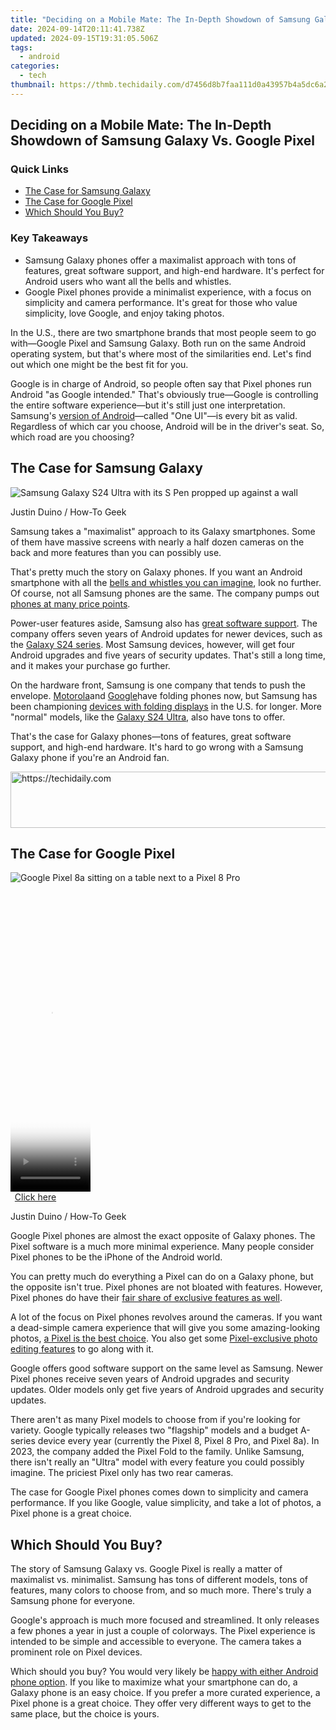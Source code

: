 ```yaml
---
title: "Deciding on a Mobile Mate: The In-Depth Showdown of Samsung Galaxy Vs. Google Pixel"
date: 2024-09-14T20:11:41.738Z
updated: 2024-09-15T19:31:05.506Z
tags:
  - android
categories:
  - tech
thumbnail: https://thmb.techidaily.com/d7456d8b7faa111d0a43957b4a5dc6a2bd7fa022e346daf01ae591cee8bd80cf.jpg
---
```


## Deciding on a Mobile Mate: The In-Depth Showdown of Samsung Galaxy Vs. Google Pixel

### Quick Links

* [The Case for Samsung Galaxy](https://article-files.techidaily.com/2024-approved-sourcing-free-frame-videos-without-a-dollar-drop/)
* [The Case for Google Pixel](https://visual-screen-recording.techidaily.com/new-in-2024-the-rise-of-vidma-transforming-the-landscape-of-capture-technology/)
* [Which Should You Buy?](https://remote-screen-capture.techidaily.com/updated-free-online-video-capture-leaders-top-10-edition/)

### Key Takeaways

* Samsung Galaxy phones offer a maximalist approach with tons of features, great software support, and high-end hardware. It's perfect for Android users who want all the bells and whistles.
* Google Pixel phones provide a minimalist experience, with a focus on simplicity and camera performance. It's great for those who value simplicity, love Google, and enjoy taking photos.

 In the U.S., there are two smartphone brands that most people seem to go with—Google Pixel and Samsung Galaxy. Both run on the same Android operating system, but that's where most of the similarities end. Let's find out which one might be the best fit for you.

 Google is in charge of Android, so people often say that Pixel phones run Android "as Google intended." That's obviously true—Google is controlling the entire software experience—but it's still just one interpretation. Samsung's [version of Android](https://android-location-track.techidaily.com/top-7-phone-number-locators-to-track-vivo-y200e-5g-location-drfone-by-drfone-virtual-android/)—called "One UI"—is every bit as valid. Regardless of which car you choose, Android will be in the driver's seat. So, which road are you choosing?

##  The Case for Samsung Galaxy

![Samsung Galaxy S24 Ultra with its S Pen propped up against a wall](https://static1.howtogeekimages.com/wordpress/wp-content/uploads/wm/2024/01/samsung-galaxy-s24-ultra-with-its-s-pen-propped-up-against-a-wall-1.jpg) 

Justin Duino / How-To Geek

 Samsung takes a "maximalist" approach to its Galaxy smartphones. Some of them have massive screens with nearly a half dozen cameras on the back and more features than you can possibly use.

 That's pretty much the story on Galaxy phones. If you want an Android smartphone with all the [bells and whistles you can imagine](https://extra-guidance.techidaily.com/playback-issues-resolving-video-not-showing-sony-a6400-for-2024/), look no further. Of course, not all Samsung phones are the same. The company pumps out [phones at many price points](https://instagram-clips.techidaily.com/new-connecting-consciously-with-content-craftsmen-of-your-realm-for-2024/).

 Power-user features aside, Samsung also has [great software support](https://win-able.techidaily.com/1723005916670-fix-your-world-of-tanks-blitz-app-stability-issues-end-the-constant-crashes-now/). The company offers seven years of Android updates for newer devices, such as the [Galaxy S24 series](https://video-content-creator.techidaily.com/new-in-2024-android-video-editors-for-chromebook-top-recommendations/). Most Samsung devices, however, will get four Android upgrades and five years of security updates. That's still a long time, and it makes your purchase go further.

 On the hardware front, Samsung is one company that tends to push the envelope. [Motorola](https://youtube-clips.techidaily.com/in-2024-essential-5-video-editing-software-excluding-youtube/)and [Google](https://some-skills.techidaily.com/the-ultimate-insight-into-dji-inspire-2-for-2024/)have folding phones now, but Samsung has been championing [devices with folding displays](https://fox-blue.techidaily.com/step-beyond-reality-reviewing-lgs-virtual-vision-for-2024/) in the U.S. for longer. More "normal" models, like the [Galaxy S24 Ultra](https://vimeo-videos.techidaily.com/2024-approved-mastering-profit-strategies-for-vimeo-content-creators/), also have tons to offer.

 That's the case for Galaxy phones—tons of features, great software support, and high-end hardware. It's hard to go wrong with a Samsung Galaxy phone if you're an Android fan.

<!-- affiliate ads begin -->
<a href="https://appsumo.8odi.net/c/5597632/2130871/7443" target="_top" id="2130871">
  <img src="//a.impactradius-go.com/display-ad/7443-2130871" border="0" alt="https://techidaily.com" width="728" height="90"/>
</a>
<img height="0" width="0" src="https://appsumo.8odi.net/i/5597632/2130871/7443" style="position:absolute;visibility:hidden;" border="0" />
<!-- affiliate ads end -->

##  The Case for Google Pixel

![Google Pixel 8a sitting on a table next to a Pixel 8 Pro](https://static1.howtogeekimages.com/wordpress/wp-content/uploads/wm/2024/05/google-pixel-8a-sitting-on-a-table-next-to-a-pixel-8-pro-1.jpg) 

<!-- affiliate ads begin -->
<span id="1975555">
					<video width="128" height="480" style="cursor:pointer"
           poster="//a.impactradius-go.com/display-clicktoplayimage/1975555.png"
           onclick="if(!this.playClicked){this.play();this.setAttribute('controls',true);this.playClicked=true;}">
	   <source src="//a.impactradius-go.com/display-ad/22993-1975555">
	   <img src="//a.impactradius-go.com/display-clicktoplayimage/1975555.png" style="border: none; height: 100%; width: 100%; object-fit: contain">
	</video>
	<div style="width:80px;text-align:center"><a href="javascript:window.open(decodeURIComponent('https%3A%2F%2Fhomestyler.sjv.io%2Fc%2F5597632%2F1975555%2F22993'), '_blank');void(0);">Click here</a></div>
</span>
<img height="0" width="0" src="https://imp.pxf.io/i/5597632/1975555/22993" style="position:absolute;visibility:hidden;" border="0" />
<!-- affiliate ads end -->

Justin Duino / How-To Geek

 Google Pixel phones are almost the exact opposite of Galaxy phones. The Pixel software is a much more minimal experience. Many people consider Pixel phones to be the iPhone of the Android world.

 You can pretty much do everything a Pixel can do on a Galaxy phone, but the opposite isn't true. Pixel phones are not bloated with features. However, Pixel phones do have their [fair share of exclusive features as well](https://vp-tips.techidaily.com/updated-2024-approved-breaking-the-loop-fixing-frozen-photo-booth-videos/).

 A lot of the focus on Pixel phones revolves around the cameras. If you want a dead-simple camera experience that will give you some amazing-looking photos, [a Pixel is the best choice](https://blog-min.techidaily.com/how-to-restore-deleted-infinix-hot-30-5g-pictures-an-easy-method-explained-by-fonelab-android-recover-pictures/). You also get some [Pixel-exclusive photo editing features](https://win11.techidaily.com/speedy-surge-troubleshoot-for-a-swift-windows-11/) to go along with it.

 Google offers good software support on the same level as Samsung. Newer Pixel phones receive seven years of Android upgrades and security updates. Older models only get five years of Android upgrades and security updates.

 There aren't as many Pixel models to choose from if you're looking for variety. Google typically releases two "flagship" models and a budget A-series device every year (currently the Pixel 8, Pixel 8 Pro, and Pixel 8a). In 2023, the company added the Pixel Fold to the family. Unlike Samsung, there isn't really an "Ultra" model with every feature you could possibly imagine. The priciest Pixel only has two rear cameras.

 The case for Google Pixel phones comes down to simplicity and camera performance. If you like Google, value simplicity, and take a lot of photos, a Pixel phone is a great choice.

##  Which Should You Buy?

 The story of Samsung Galaxy vs. Google Pixel is really a matter of maximalist vs. minimalist. Samsung has tons of different models, tons of features, many colors to choose from, and so much more. There's truly a Samsung phone for everyone.

 Google's approach is much more focused and streamlined. It only releases a few phones a year in just a couple of colorways. The Pixel experience is intended to be simple and accessible to everyone. The camera takes a prominent role on Pixel devices.

 Which should you buy? You would very likely be [happy with either Android phone option](https://twitter-videos.techidaily.com/hot-takes-highlight-twitters-trending-topics-for-2024/). If you like to maximize what your smartphone can do, a Galaxy phone is an easy choice. If you prefer a more curated experience, a Pixel phone is a great choice. They offer very different ways to get to the same place, but the choice is yours.

<ins class="adsbygoogle"
     style="display:block"
     data-ad-format="autorelaxed"
     data-ad-client="ca-pub-7571918770474297"
     data-ad-slot="1223367746"></ins>

<ins class="adsbygoogle"
     style="display:block"
     data-ad-client="ca-pub-7571918770474297"
     data-ad-slot="8358498916"
     data-ad-format="auto"
     data-full-width-responsive="true"></ins>



